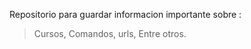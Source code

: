 Repositorio para guardar informacion importante sobre :
> Cursos,
> Comandos,
> urls,
> Entre otros.
